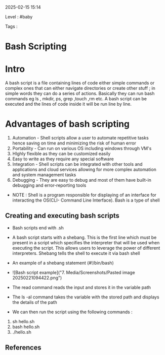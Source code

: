 
2025-02-15 15:14

Level : #baby

Tags :

# Bash Scripting

# Intro
A bash script is a file containing lines of code either simple commands or complex ones that can either navigate directories or create other stuff ; in simple words they can do a series of actions. Basically they can run bash commands eg ls , mkdir, ps, grep ,touch ,rm etc. A bash script can be executed and the lines of code inside it will be run line by line.

# Advantages of bash scripting 
1. Automation - Shell scripts allow a user to automate repetitive tasks hence saving on time and minimizing the risk of human error
2. Portability -  Can run on various OS including windows through VM's
3. HIghly flexible as they can be customized easily
4. Easy to write as they require any special software
5. Integration - Shell scripts can be integrated with other tools and applications and cloud services allowing for more complex automation and system management tasks
6. Debugging - They are easy to debug and most of them have built-in debugging and error-reporting tools
- NOTE : Shell is a program responsible for displaying of an interface for interacting the OS(CLI- Command Line Interface). Bash is a type of shell
## Creating and executing bash scripts
- Bash scripts end with .sh
- A bash script starts with a shebang. This is the first line which must be present in a script which specifies the interpreter that will be used when executing the script. This allows users to leverage the power of different interpreters. Shebang tells the shell to execute it via bash shell
- An example of a shebang statement (#!/bin/bash)
- ![Bash script example]("7. Media/Screenshots/Pasted image 20250221094422.png")



- The read command reads the input and stores it in the variable path
- The ls -al command takes the variable with the stored path and displays the details of the path
- We can then run the script using the following commands :
1. sh hello.sh
2. bash hello.sh
3. ./hello.sh


## References
